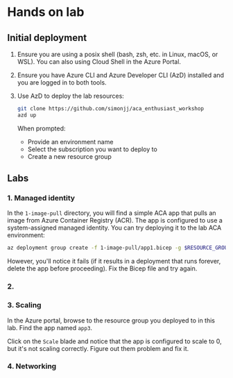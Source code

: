 # Hands on lab

## Initial deployment

1. Ensure you are using a posix shell (bash, zsh, etc. in Linux, macOS, or WSL). You can also using Cloud Shell in the Azure Portal.

1. Ensure you have Azure CLI and Azure Developer CLI (AzD) installed and you are logged in to both tools.

1. Use AzD to deploy the lab resources:

    ```bash
    git clone https://github.com/simonjj/aca_enthusiast_workshop
    azd up
    ```

    When prompted:
    - Provide an environment name
    - Select the subscription you want to deploy to
    - Create a new resource group

## Labs

### 1. Managed identity

In the `1-image-pull` directory, you will find a simple ACA app that pulls an image from Azure Container Registry (ACR). The app is configured to use a system-assigned managed identity. You can try deploying it to the lab ACA environment:

```bash
az deployment group create -f 1-image-pull/app1.bicep -g $RESOURCE_GROUP_NAME
```

However, you'll notice it fails (if it results in a deployment that runs forever, delete the app before proceeding). Fix the Bicep file and try again.

### 2.

### 3. Scaling

In the Azure portal, browse to the resource group you deployed to in this lab. Find the app named `app3`.

Click on the `Scale` blade and notice that the app is configured to scale to 0, but it's not scaling correctly. Figure out them problem and fix it.

### 4. Networking
